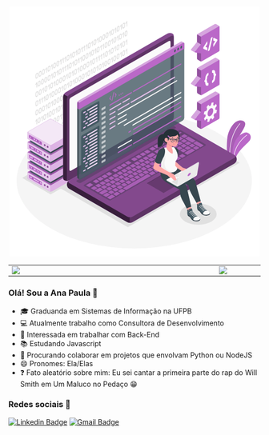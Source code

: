 <p align="center">
  <img src="https://github.com/anaplb3/anaplb3/blob/master/Coding.gif" alt="Imagem de mulher sobre um notebook programando" />
</p>

<center>
  <table>
    <tr>
        <td><img width="400px" align="left" src="https://github-readme-stats.vercel.app/api/top-langs/?username=anaplb3&hide=html&layout=compact&theme=default" /></td>
        <td><img width="495px" align="left" src="https://github-readme-stats.vercel.app/api?username=anaplb3&theme=default&show_icons=true" /></td>
    </tr>   
  </table>
</center>

### Olá! Sou a Ana Paula 👋

- 🎓 Graduanda em Sistemas de Informação na UFPB
- 💻 Atualmente trabalho como Consultora de Desenvolvimento
- 🙋 Interessada em trabalhar com Back-End
- 📚 Estudando Javascript
- 🐍 Procurando colaborar em projetos que envolvam Python ou NodeJS
- 😄 Pronomes: Ela/Elas
- ❓  Fato aleatório sobre mim: Eu sei cantar a primeira parte do rap do Will Smith em Um Maluco no Pedaço 😁 

### Redes sociais 📱
[![Linkedin Badge](https://img.shields.io/badge/-AnaPaulaLima-blue?style=flat-square&logo=Linkedin&logoColor=white&link=https://www.linkedin.com/in/ana-paula-lima-borges/)](https://www.linkedin.com/in/ana-paula-lima-borges/)
[![Gmail Badge](https://img.shields.io/badge/-ana.paula@dcx.ufpb.br-c14438?style=flat-square&logo=Gmail&logoColor=white&link=mailto:ana.paula@dcx.ufpb.br)](ana.paula@dcx.ufpb.br)
